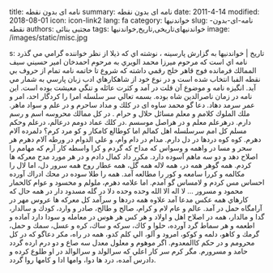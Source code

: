 title: نامه ای بدون نقطه
summary: نامه ای بدون نقطه
date: 2011-4-14
modified: 2018-08-01
icon:  icon-link2
lang: fa
category: خواندنیها
slug: نامه-ای-بدون-نقطه
authors: مجتبی بنائی
tags: خواندنیهای‌تاریخی,تاریخ,خواندنیها
image: /images/static/misc.jpg

s: تاریخ | خواندنیها به گزارش پارسینه ، نوشته اي كه ذيلا از نظر خواننده گرامي مي گذرد نامه اي است كه مرحوم ميرزا محمد الويري به مرحوم احمدخان امير حسيني سيف الممالك فرمانده فوج قاهر خلج رقمي داشته كه شروع تا خاتمه نامه تمام از حروف بي نقطه الفبا انتخاب شده است و در نوع خود از شاهكارهاي ادب زبان پارسي به شمار مي آيد. انگيزه نامه و موضوع آن قلت در آمد و كثرت عائله و تنگي معيشت بوده است. اين نامه در زمان ناصرالدين شاه بوده.      بسمه تعالي  سر سلسله امرا را كردگار احد، امر و عمر سرمد دهاد. دعا گو محمد ساوه ای در كلك و مداد ساحرم و در علم و سواد ماهر. ملك الملوك كلامم و معلم مسائل حلال و حرام . در كل ممالك محروسه اسم و رسم دارم. درهرعلم معلم و در هراصل موسسم .در كلك عماد دومم درعالم، درعلم وحكم مسلم كل امم سرسلسله اهل كمالم اما كوطالع كامكار و كو مرد كرم؟    دلمرده آلام دهرم. كوه كوه دردها در دل دارم. مدام در دام وام، و علي الدوام در ورطه آلام دهرم هر سحر و مسا در واهمه و وسواس كه مداح که گردم و كرا واسطه كار آرم كه مهامم را اصلاح دهد و دو سه ماهم آسوده دارد. مكرر داد كمال دادم و در هر مورد مدح معركه ها كردم. همه گوهر همه در، همه لاله همه گل، همه عطار روح همه سرور دل، اما لال را مكالمه و كررا سامعه و كور را مطالعه آمد. همه را طلا سوده در محك ادراك آورده احساس مس كردم و لامساس گو آمدم. اما علامه دهرم، ملولم و محسود و عوام كالحمار محمود و مسرور ... لا اله الا الله وحده وحده دلا در گله مسدود دار در همه حال كه كارهاي همه عكس مدعا آمد علاوه همه دردها و سرآمد كل معركه ها عروس مهر در آرامگاه حمل در آمد. عالم و عام لام و كرام، صالح و طالح، صادر و وارد، كودك و سالدار، گدا و مالدار، همه در اصلاح اهل و اولاد و هر كس هر هوس در معامله و سودا دارد آماده و اطعمه و هر سماط گرد آورده، حلوا و كاك، سركه و ساك، كره و عسل، سمك و حمل، گرمك و كاهو، دلمه و كوكو، امرود و آلو، الي كلم كدو، همه در راه، مكر دعاگو كه در كل محرومم و در حكم كاالمعدوم. اگر موهوم و معلول معدل سه صاع و دو درم ارده گردد حامد و مسرورم. مگر كرم سر كار اعلي كه سرالولد و سرالوالد در او طلوع كرده و دادرس آمده، درد ها دوا، وامها ادا و كامها روا گردد.